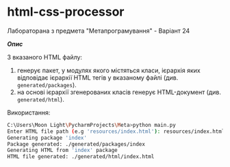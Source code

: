 # html-css-processor
Лабораторана з предмета "Метапрограмування" - Варіант 24

***Опис***

З вказаного HTML файлу: 
1) генерує пакет, у модулях якого містяться класи, ієрархія яких відповідає ієрархії HTML тегів у
вказаному файлі (див. `generated/packages`).
2) на основі ієрархії згенерованих класів генерує HTML-документ (див. `generated/html`).

Використання:
```bash
C:\Users\Moon Light\PycharmProjects\Meta>python main.py
Enter HTML file path (e.g 'resources/index.html'): resources/index.html
Generating package 'index'
Package generated: ./generated/packages/index
Generating HTML from 'index' package
HTML file generated: ./generated/html/index.html
```
